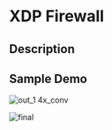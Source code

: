 # XDP Firewall

## Description

## Sample Demo
![out_1 4x_conv](https://user-images.githubusercontent.com/80178753/183097395-827860fa-a759-4995-9d67-287e7d8abc29.gif)

![final](https://user-images.githubusercontent.com/80178753/183120588-3805fdb3-6910-496c-a74a-74886cd9ea3b.gif)
